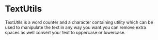 # TextUtils

TextUtils is a word counter and a character containing utility which can be used to manipulate the text in any way you want.you can remove extra spaces as well
convert your text to uppercase or lowercase.
